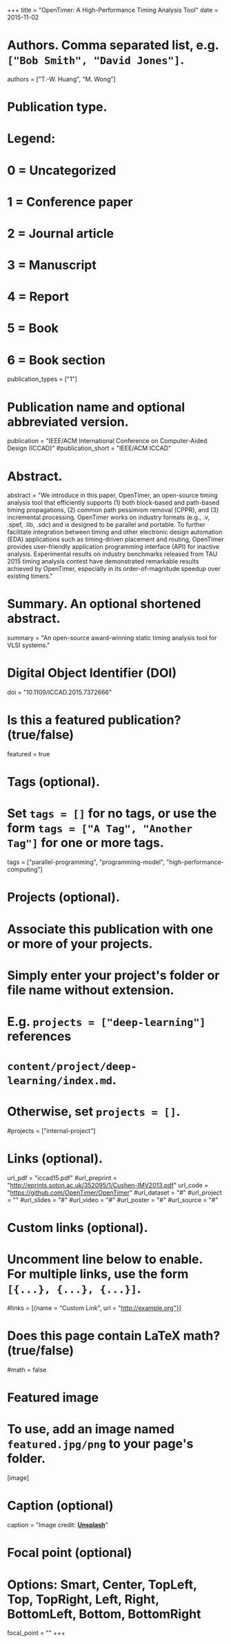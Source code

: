 +++
title = "OpenTimer: A High-Performance Timing Analysis Tool"
date = 2015-11-02

# Authors. Comma separated list, e.g. `["Bob Smith", "David Jones"]`.
authors = ["T.-W. Huang", "M. Wong"]

# Publication type.
# Legend:
# 0 = Uncategorized
# 1 = Conference paper
# 2 = Journal article
# 3 = Manuscript
# 4 = Report
# 5 = Book
# 6 = Book section
publication_types = ["1"]

# Publication name and optional abbreviated version.
publication = "IEEE/ACM International Conference on Computer-Aided Design (ICCAD)"
#publication_short = "IEEE/ACM ICCAD"

# Abstract.
abstract = "We introduce in this paper, OpenTimer, an open-source timing analysis tool that efficiently supports (1) both block-based and path-based timing propagations, (2) common path pessimism removal (CPPR), and (3) incremental processing. OpenTimer works on industry formats (e.g., .v, .spef, .lib, .sdc) and is designed to be parallel and portable. To further facilitate integration between timing and other electronic design automation (EDA) applications such as timing-driven placement and routing, OpenTimer provides user-friendly application programming interface (API) for inactive analysis. Experimental results on industry benchmarks released from TAU 2015 timing analysis contest have demonstrated remarkable results achieved by OpenTimer, especially in its order-of-magnitude speedup over existing timers."

# Summary. An optional shortened abstract.
summary = "An open-source award-winning static timing analysis tool for VLSI systems."

# Digital Object Identifier (DOI)
doi = "10.1109/ICCAD.2015.7372666"

# Is this a featured publication? (true/false)
featured = true

# Tags (optional).
#   Set `tags = []` for no tags, or use the form `tags = ["A Tag", "Another Tag"]` for one or more tags.
tags = ["parallel-programming", "programming-model", "high-performance-computing"]

# Projects (optional).
#   Associate this publication with one or more of your projects.
#   Simply enter your project's folder or file name without extension.
#   E.g. `projects = ["deep-learning"]` references 
#   `content/project/deep-learning/index.md`.
#   Otherwise, set `projects = []`.
#projects = ["internal-project"]

# Links (optional).
url_pdf = "iccad15.pdf"
#url_preprint = "http://eprints.soton.ac.uk/352095/1/Cushen-IMV2013.pdf"
url_code = "https://github.com/OpenTimer/OpenTimer"
#url_dataset = "#"
#url_project = ""
#url_slides = "#"
#url_video = "#"
#url_poster = "#"
#url_source = "#"

# Custom links (optional).
#   Uncomment line below to enable. For multiple links, use the form `[{...}, {...}, {...}]`.
#links = [{name = "Custom Link", url = "http://example.org"}]

# Does this page contain LaTeX math? (true/false)
#math = false

# Featured image
# To use, add an image named `featured.jpg/png` to your page's folder. 
[image]
  # Caption (optional)
  caption = "Image credit: [**Unsplash**](https://unsplash.com/photos/pLCdAaMFLTE)"

  # Focal point (optional)
  # Options: Smart, Center, TopLeft, Top, TopRight, Left, Right, BottomLeft, Bottom, BottomRight
  focal_point = ""
+++


